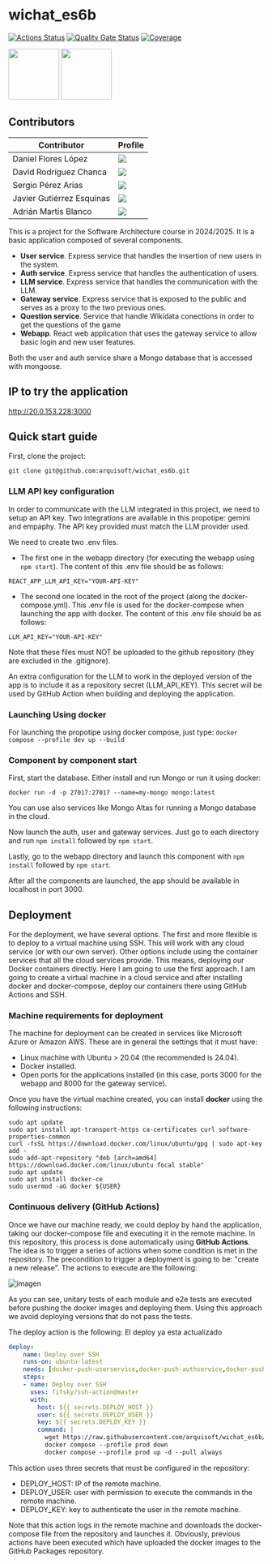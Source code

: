 # wichat_es6b
 
[![Actions Status](https://github.com/arquisoft/wichat_es6b/workflows/CI%20for%20wichat_es6b/badge.svg)](https://github.com/arquisoft/wichat_es6b/actions)
[![Quality Gate Status](https://sonarcloud.io/api/project_badges/measure?project=Arquisoft_wichat_es6b&metric=alert_status)](https://sonarcloud.io/summary/new_code?id=Arquisoft_wichat_es6b)
[![Coverage](https://sonarcloud.io/api/project_badges/measure?project=Arquisoft_wichat_es6b&metric=coverage)](https://sonarcloud.io/summary/new_code?id=Arquisoft_wichat_es6b)

<p float="left">
<img src="https://blog.wildix.com/wp-content/uploads/2020/06/react-logo.jpg" height="100">
<img src="https://miro.medium.com/max/365/1*Jr3NFSKTfQWRUyjblBSKeg.png" height="100">
</p>


## Contributors
<div align="center">
    
| Contributor | Profile |
| ------------- | ------------- | 
| Daniel Flores López | <a href="https://github.com/DanielFloresLopez"><img src="https://img.shields.io/badge/UO282894-Daniel Flores López-yellow"></a> |
| David Rodríguez Chanca | <a href="https://github.com/DRChanca"><img src="https://img.shields.io/badge/UO289521-David Rodríguez Chanca-purple"></a> |
| Sergio Pérez Arias | <a href="https://github.com/Sero73"><img src="https://img.shields.io/badge/UO294130-Sergio Pérez Arias-red"></a> |
| Javier Gutiérrez Esquinas | <a href="https://github.com/JavierGE03"><img src="https://img.shields.io/badge/UO289715-Javier Gutiérrez Esquinas-blue"></a> |
| Adrián Martís Blanco | <a href="https://github.com/adriMB200"><img src="https://img.shields.io/badge/UO289369-Adrián Martís Blanco-green"></a> |

</div>

This is a project for the Software Architecture course in 2024/2025. It is a basic application composed of several components.

- **User service**. Express service that handles the insertion of new users in the system.
- **Auth service**. Express service that handles the authentication of users.
- **LLM service**. Express service that handles the communication with the LLM.
- **Gateway service**. Express service that is exposed to the public and serves as a proxy to the two previous ones.
- **Question service**. Service that handle Wikidata conections in order to get the questions of the game
- **Webapp**. React web application that uses the gateway service to allow basic login and new user features.

Both the user and auth service share a Mongo database that is accessed with mongoose.

## IP to try the application

http://20.0.153.228:3000

## Quick start guide

First, clone the project:

```git clone git@github.com:arquisoft/wichat_es6b.git```

### LLM API key configuration

In order to communicate with the LLM integrated in this project, we need to setup an API key. Two integrations are available in this propotipe: gemini and empaphy. The API key provided must match the LLM provider used.

We need to create two .env files. 
- The first one in the webapp directory (for executing the webapp using ```npm start```). The content of this .env file should be as follows:
```
REACT_APP_LLM_API_KEY="YOUR-API-KEY"
```
- The second one located in the root of the project (along the docker-compose.yml). This .env file is used for the docker-compose when launching the app with docker. The content of this .env file should be as follows:
```
LLM_API_KEY="YOUR-API-KEY"
```

Note that these files must NOT be uploaded to the github repository (they are excluded in the .gitignore).

An extra configuration for the LLM to work in the deployed version of the app is to include it as a repository secret (LLM_API_KEY). This secret will be used by GitHub Action when building and deploying the application.


### Launching Using docker
For launching the propotipe using docker compose, just type:
```docker compose --profile dev up --build```

### Component by component start
First, start the database. Either install and run Mongo or run it using docker:

```docker run -d -p 27017:27017 --name=my-mongo mongo:latest```

You can use also services like Mongo Altas for running a Mongo database in the cloud.

Now launch the auth, user and gateway services. Just go to each directory and run `npm install` followed by `npm start`.

Lastly, go to the webapp directory and launch this component with `npm install` followed by `npm start`.

After all the components are launched, the app should be available in localhost in port 3000.

## Deployment
For the deployment, we have several options. The first and more flexible is to deploy to a virtual machine using SSH. This will work with any cloud service (or with our own server). Other options include using the container services that all the cloud services provide. This means, deploying our Docker containers directly. Here I am going to use the first approach. I am going to create a virtual machine in a cloud service and after installing docker and docker-compose, deploy our containers there using GitHub Actions and SSH.

### Machine requirements for deployment
The machine for deployment can be created in services like Microsoft Azure or Amazon AWS. These are in general the settings that it must have:

- Linux machine with Ubuntu > 20.04 (the recommended is 24.04).
- Docker installed.
- Open ports for the applications installed (in this case, ports 3000 for the webapp and 8000 for the gateway service).

Once you have the virtual machine created, you can install **docker** using the following instructions:

```ssh
sudo apt update
sudo apt install apt-transport-https ca-certificates curl software-properties-common
curl -fsSL https://download.docker.com/linux/ubuntu/gpg | sudo apt-key add -
sudo add-apt-repository "deb [arch=amd64] https://download.docker.com/linux/ubuntu focal stable"
sudo apt update
sudo apt install docker-ce
sudo usermod -aG docker ${USER}
```

### Continuous delivery (GitHub Actions)
Once we have our machine ready, we could deploy by hand the application, taking our docker-compose file and executing it in the remote machine. In this repository, this process is done automatically using **GitHub Actions**. The idea is to trigger a series of actions when some condition is met in the repository. The precondition to trigger a deployment is going to be: "create a new release". The actions to execute are the following:

![imagen](https://github.com/user-attachments/assets/7ead6571-0f11-4070-8fe8-1bbc2e327ad2)


As you can see, unitary tests of each module and e2e tests are executed before pushing the docker images and deploying them. Using this approach we avoid deploying versions that do not pass the tests.

The deploy action is the following:
El deploy ya esta actualizado
```yml
deploy:
    name: Deploy over SSH
    runs-on: ubuntu-latest
    needs: [docker-push-userservice,docker-push-authservice,docker-push-llmservice,docker-push-gatewayservice,docker-push-webapp,docker-push-questionservice]
    steps:
    - name: Deploy over SSH
      uses: fifsky/ssh-action@master
      with:
        host: ${{ secrets.DEPLOY_HOST }}
        user: ${{ secrets.DEPLOY_USER }}
        key: ${{ secrets.DEPLOY_KEY }}
        command: |
          wget https://raw.githubusercontent.com/arquisoft/wichat_es6b/master/docker-compose.yml -O docker-compose.yml
          docker compose --profile prod down
          docker compose --profile prod up -d --pull always
```

This action uses three secrets that must be configured in the repository:
- DEPLOY_HOST: IP of the remote machine.
- DEPLOY_USER: user with permission to execute the commands in the remote machine.
- DEPLOY_KEY: key to authenticate the user in the remote machine.

Note that this action logs in the remote machine and downloads the docker-compose file from the repository and launches it. Obviously, previous actions have been executed which have uploaded the docker images to the GitHub Packages repository.
